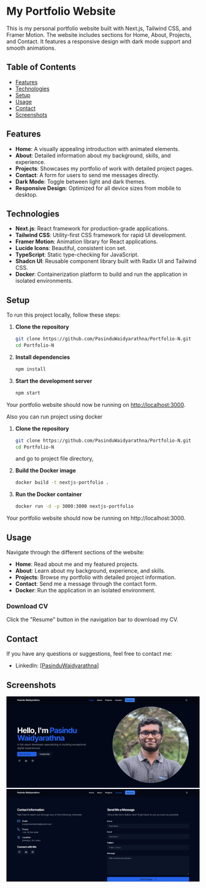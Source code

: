 # My Portfolio Website

This is my personal portfolio website built with Next.js, Tailwind CSS, and Framer Motion. The website includes sections for Home, About, Projects, and Contact. It features a responsive design with dark mode support and smooth animations.

## Table of Contents
- [Features](#features)
- [Technologies](#technologies)
- [Setup](#setup)
- [Usage](#usage)
- [Contact](#contact)
- [Screenshots](#Screenshots)


## Features

- **Home**: A visually appealing introduction with animated elements.
- **About**: Detailed information about my background, skills, and experience.
- **Projects**: Showcases my portfolio of work with detailed project pages.
- **Contact**: A form for users to send me messages directly.
- **Dark Mode**: Toggle between light and dark themes.
- **Responsive Design**: Optimized for all device sizes from mobile to desktop.

## Technologies

- **Next.js**: React framework for production-grade applications.
- **Tailwind CSS**: Utility-first CSS framework for rapid UI development.
- **Framer Motion**: Animation library for React applications.
- **Lucide Icons**: Beautiful, consistent icon set.
- **TypeScript**: Static type-checking for JavaScript.
- **Shadcn UI**: Reusable component library built with Radix UI and Tailwind CSS.
- **Docker**: Containerization platform to build and run the application in isolated environments.
  
## Setup

To run this project locally, follow these steps:

1. **Clone the repository**
    ```bash
    git clone https://github.com/PasinduWaidyarathna/Portfolio-N.git
    cd Portfolio-N
    ```

2. **Install dependencies**
    ```bash
    npm install
    ```

3. **Start the development server**
    ```bash
    npm start
    ```

Your portfolio website should now be running on [http://localhost:3000](http://localhost:3000).


Also you can run project using docker

1. **Clone the repository**
    ```bash
    git clone https://github.com/PasinduWaidyarathna/Portfolio-N.git
    cd Portfolio-N
    ```
    and go to project file directory,
   
3. **Build the Docker image**
     ```bash
   docker build -t nextjs-portfolio .
    ```
   
4. **Run the Docker container**
     ```bash
   docker run -d -p 3000:3000 nextjs-portfolio
    ```

Your portfolio website should now be running on http://localhost:3000.


## Usage

Navigate through the different sections of the website:

- **Home**: Read about me and my featured projects.
- **About**: Learn about my background, experience, and skills.
- **Projects**: Browse my portfolio with detailed project information.
- **Contact**: Send me a message through the contact form.
- **Docker**: Run the application in an isolated environment.

### Download CV

Click the "Resume" button in the navigation bar to download my CV.

## Contact

If you have any questions or suggestions, feel free to contact me:

- LinkedIn: [[PasinduWaidyarathna](https://www.linkedin.com/in/pasinduwaidyarathna/)]

## Screenshots

![image alt](Screenshots/home.png)
![image alt](Screenshots/contact.png)
